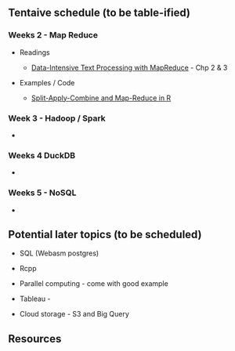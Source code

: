 ## Tentaive schedule (to be table-ified)

### Weeks 2 - Map Reduce

* Readings
  - [Data-Intensive Text Processing
with MapReduce](http://lintool.github.io/MapReduceAlgorithms/ed1n.html) - Chp 2 & 3

* Examples / Code
  - [Split-Apply-Combine and Map-Reduce in R](https://burtmonroe.github.io/SoDA501/Materials/SplitApplyCombine_R/)


### Week 3 - Hadoop / Spark

* 

### Weeks 4 DuckDB

* 

### Weeks 5 - NoSQL

* 


## Potential later topics (to be scheduled)

* SQL (Webasm postgres)

* Rcpp 

* Parallel computing - come with good example 

* Tableau - 

* Cloud storage - S3 and Big Query 



 

## Resources


